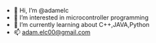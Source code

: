 - 👋 Hi, I’m @adamelc
- 👀 I’m interested in microcontroller programming
- 🌱 I’m currently learning about C++,JAVA,Python
- 📫 adam.elc00@gmail.com

<!---
adamelc/adamelc is a ✨ special ✨ repository because its `README.md` (this file) appears on your GitHub profile.
You can click the Preview link to take a look at your changes.
--->
